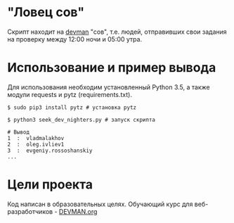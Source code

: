 # "Ловец сов"

Скрипт находит на [devman](https://devman.org) "сов", т.е. людей, отправивших свои задания на проверку между 12:00 ночи и 05:00 утра.

# Использование и пример вывода

Для использования необходим установленный Python 3.5, а также модули requests и pytz (requirements.txt).

```bush
$ sudo pip3 install pytz # установка pytz

$ python3 seek_dev_nighters.py # запуск скрипта

# Вывод
1  :  vladmalakhov
2  :  oleg.ivliev1
3  :  evgeniy.rossoshanskiy
...
```
# Цели проекта

Код написан в образовательных целях. Обучающий курс для веб-разработчиков - [DEVMAN.org](https://devman.org)
